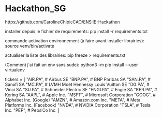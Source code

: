 # Hackathon_SG

https://github.com/CarolineChipieCAO/ENSIIE-Hackathon


installer depuis le fichier de requirements:
pip install -r requirements.txt


commande activation environnement (à faire avant installer librairies):
source venv/bin/activate

actualiser la liste des librairies:
pip freeze > requirements.txt



(Comment j'ai fait un env sans sudo):
python3 -m pip install --user virtualenv




tickers = [
    "AIR.PA",  # Airbus SE
    "BNP.PA",  # BNP Paribas SA
    "SAN.PA",  # Sanofi SA
    "MC.PA",   # LVMH Moët Hennessy Louis Vuitton SE
    "DG.PA",   # Vinci SA
    "SU.PA",   # Schneider Electric SE
    "ENGI.PA", # Engie SA
    "KER.PA",  # Kering SA
    "AAPL",    # Apple Inc.
    "MSFT",    # Microsoft Corporation
    "GOOG",    # Alphabet Inc. (Google)
    "AMZN",    # Amazon.com Inc.
    "META",    # Meta Platforms Inc. (Facebook)
    "NVDA",    # NVIDIA Corporation
    "TSLA",    # Tesla Inc.
    "PEP",     # PepsiCo Inc.
]
